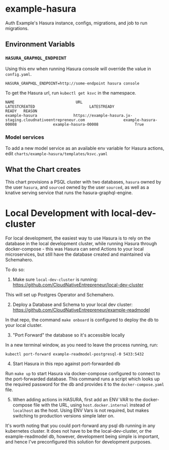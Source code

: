 # example-hasura

Auth Example's Hasura instance, configs, migrations, and job to run migrations.

## Environment Variabls

### `HASURA_GRAPHQL_ENDPOINT`

Using this env when running Hasura console will override the value in `config.yaml`.

```
HASURA_GRAPHQL_ENDPOINT=http://some-endpoint hasura console
```

To get the Hasura url, run `kubectl get ksvc` in the namespace.

```
NAME                           URL                                                                LATESTCREATED                        LATESTREADY                          READY   REASON
example-hasura                https://example-hasura.jx-staging.cloudnativeentrepreneur.com                 example-hasura-00008                example-hasura-00008                True   
```

### Model services

To add a new model service as an available env variable for Hasura actions, edit `charts/example-hasura/templates/ksvc.yaml`

## What the Chart creates

This chart provisions a PSQL cluster with two databases, `hasura` owned by the user `hasura`, and `sourced` owned by the user `sourced`, as well as a knative serving service that runs the hasura-graphql-engine.

# Local Development with local-dev-cluster

For local development, the easiest way to use Hasura is to rely on the database in the local development cluster, while running Hasura through docker-compose - this was Hasura can send Actions to your local microservices, but still have the database created and maintained via Schemahero.

To do so:

1. Make sure `local-dev-cluster` is running: https://github.com/CloudNativeEntrepreneur/local-dev-cluster

This will set up Postgres Operator and Schemahero.

2. Deploy a Database and Schema to your local dev cluster: https://github.com/CloudNativeEntrepreneur/example-readmodel

In that repo, the command `make onboard` is configured to deploy the db to your local cluster.

3. "Port Forward" the database so it's accessible locally

In a new terminal window, as you need to leave the process running, run:

```
kubectl port-forward example-readmodel-postgresql-0 5433:5432
```

4. Start Hasura in this repo against port-forwarded db

Run `make up` to start Hasura via docker-compose configured to connect to the port-forwarded database. This command runs a script which looks up the required password for the db and provides it to the `docker-compose.yaml` file.

5. When adding actions in HASURA, first add an ENV VAR to the docker-compose file with the URL, using `host.docker.internal` instead of `localhost` as the host. Using ENV Vars is not required, but makes switching to production versions simple later on.

It's worth noting that you could port-forward any psql db running in any kubernetes cluster. It does not have to be the local-dev-cluster, or the example-readmodel db, however, development being simple is important, and hence I've preconfigured this solution for development purposes.

